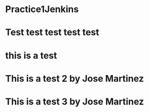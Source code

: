 # Practice1Jenkins
# Test test test test test
# this is a test
# This is a test 2 by Jose Martinez
#  This is a test 3 by Jose Martinez